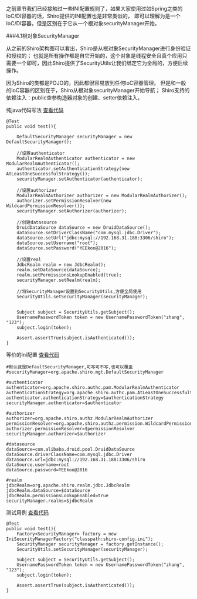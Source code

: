 之前章节我们已经接触过一些INI配置规则了，如果大家使用过如Spring之类的IoC/DI容器的话，Shiro提供的INI配置也是非常类似的，
即可以理解为是一个IoC/DI容器，但是区别在于它从一个根对象securityManager开始。

###4.1根对象SecurityManager

从之前的Shiro架构图可以看出，Shiro是从根对象SecurityManager进行身份验证和授权的；
也就是所有操作都是自它开始的，这个对象是线程安全且真个应用只需要一个即可，因此Shiro提供了SecurityUtils让我们绑定它为全局的，方便后续操作。

因为Shiro的类都是POJO的，因此都很容易放到任何IoC容器管理。
但是和一般的IoC容器的区别在于，Shiro从根对象securityManager开始导航；
Shiro支持的依赖注入：public空参构造器对象的创建、setter依赖注入。

纯java代码写法 [查看代码](https://github.com/l81893521/shiro-demo/blob/master/shiro-demo-section4/src/test/java/NonConfigurationCreateTest.java)
```
@Test
public void test(){

    DefaultSecurityManager securityManager = new DefaultSecurityManager();

    //设置authenticator
    ModularRealmAuthenticator authenticator = new ModularRealmAuthenticator();
    authenticator.setAuthenticationStrategy(new AtLeastOneSuccessfulStrategy());
    securityManager.setAuthenticator(authenticator);

    //设置authorizer
    ModularRealmAuthorizer authorizer = new ModularRealmAuthorizer();
    authorizer.setPermissionResolver(new WildcardPermissionResolver());
    securityManager.setAuthorizer(authorizer);

    //创建datasource
    DruidDataSource dataSource = new DruidDataSource();
    dataSource.setDriverClassName("com.mysql.jdbc.Driver");
    dataSource.setUrl("jdbc:mysql://192.168.31.188:3306/shiro");
    dataSource.setUsername("root");
    dataSource.setPassword("YEEkoo@2016");

    //设置real
    JdbcRealm realm = new JdbcRealm();
    realm.setDataSource(dataSource);
    realm.setPermissionsLookupEnabled(true);
    securityManager.setRealm(realm);

    //将SecurityManager设置到SecurityUtils,方便全局使用
    SecurityUtils.setSecurityManager(securityManager);


    Subject subject = SecurityUtils.getSubject();
    UsernamePasswordToken token = new UsernamePasswordToken("zhang", "123");
    subject.login(token);

    Assert.assertTrue(subject.isAuthenticated());
}
```
等价的ini配置 [查看代码]()
```
#默认就是DefaultSecurityManager,可写可不写,也可以覆盖
#securityManager=org.apache.shiro.mgt.DefaultSecurityManager

#authenticator
authenticator=org.apache.shiro.authc.pam.ModularRealmAuthenticator
authenticationStrategy=org.apache.shiro.authc.pam.AtLeastOneSuccessfulStrategy
authenticator.authenticationStrategy=$authenticationStrategy
securityManager.authenticator=$authenticator

#authorizer
authorizer=org.apache.shiro.authz.ModularRealmAuthorizer
permissionResolver=org.apache.shiro.authz.permission.WildcardPermissionResolver
authorizer.permissionResolver=$permissionResolver
securityManager.authorizer=$authorizer

#datasource
dataSource=com.alibaba.druid.pool.DruidDataSource
dataSource.driverClassName=com.mysql.jdbc.Driver
dataSource.url=jdbc:mysql://192.168.31.188:3306/shiro
dataSource.username=root
dataSource.password=YEEkoo@2016

#realm
jdbcRealm=org.apache.shiro.realm.jdbc.JdbcRealm
jdbcRealm.dataSource=$dataSource
jdbcRealm.permissionsLookupEnabled=true
securityManager.realms=$jdbcRealm
```
测试用例 [查看代码]()
```
@Test
public void test(){
    Factory<SecurityManager> factory = new IniSecurityManagerFactory("classpath:shiro-config.ini");
    SecurityManager securityManager = factory.getInstance();
    SecurityUtils.setSecurityManager(securityManager);

    Subject subject = SecurityUtils.getSubject();
    UsernamePasswordToken token = new UsernamePasswordToken("zhang", "123");
    subject.login(token);

    Assert.assertTrue(subject.isAuthenticated());
}
```

